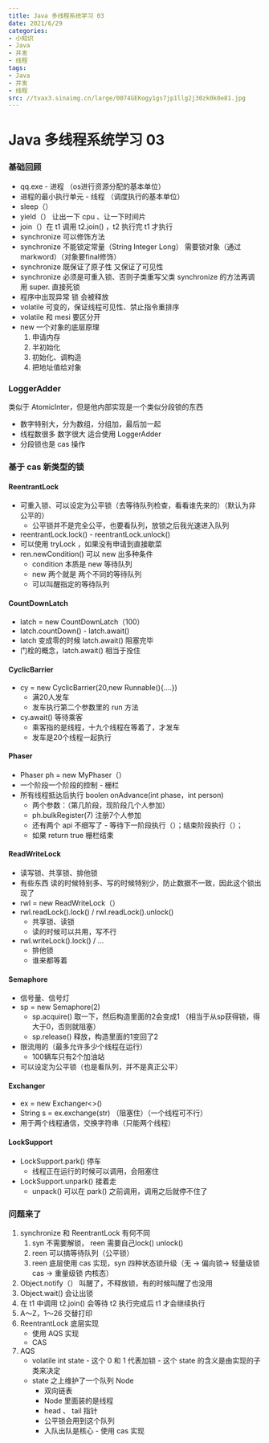 ```yaml
---
title: Java 多线程系统学习 03
date: 2021/6/29
categories:
- 小知识
- Java
- 并发
- 线程
tags:
- Java
- 并发
- 线程
src: //tvax3.sinaimg.cn/large/0074GEKogy1gs7jp1llg2j30zk0k0e81.jpg
---
```


# Java 多线程系统学习 03

### 基础回顾

- qq.exe - 进程 （os进行资源分配的基本单位）
- 进程的最小执行单元 - 线程 （调度执行的基本单位）
- sleep（）
- yield（） 让出一下 cpu 、让一下时间片
- join（）在 t1 调用 t2.join() ，t2 执行完 t1 才执行
- synchronize 可以修饰方法
- synchronize 不能锁定常量（String Integer Long） 需要锁对象（通过 markword）（对象要final修饰）
- synchronize 既保证了原子性 又保证了可见性
- synchronize 必须是可重入锁、否则子类重写父类 synchronize 的方法再调用 super. 直接死锁
- 程序中出现异常 锁 会被释放
- volatile 可变的，保证线程可见性、禁止指令重排序
- volatile 和 mesi 要区分开
- new 一个对象的底层原理
  1. 申请内存
  2. 半初始化
  3. 初始化、调构造
  4. 把地址值给对象

### LoggerAdder

类似于 AtomicInter，但是他内部实现是一个类似分段锁的东西

- 数字特别大，分为数组，分组加，最后加一起
- 线程数很多 数字很大 适合使用 LoggerAdder
- 分段锁也是 cas 操作

### 基于 cas 新类型的锁

#### ReentrantLock

- 可重入锁、可以设定为公平锁（去等待队列检查，看看谁先来的）（默认为非公平的）
  - 公平锁并不是完全公平，也要看队列，放锁之后我光速进入队列
- reentrantLock.lock() - reentrantLock.unlock()
- 可以使用 tryLock ，如果没有申请到直接歇菜
- ren.newCondition() 可以 new 出多种条件
  - condition 本质是 new 等待队列
  - new 两个就是 两个不同的等待队列
  - 可以叫醒指定的等待队列

#### CountDownLatch

- latch = new CountDownLatch（100）
- latch.countDown()  -  latch.await()
- latch 变成零的时候 latch.await() 阻塞完毕
- 门栓的概念，latch.await() 相当于拴住

#### CyclicBarrier

- cy = new CyclicBarrier(20,new Runnable(){....})
  - 满20人发车
  - 发车执行第二个参数里的 run 方法
- cy.await() 等待乘客
  - 乘客指的是线程，十九个线程在等着了，才发车
  - 发车是20个线程一起执行

#### Phaser

- Phaser ph = new MyPhaser（）
- 一个阶段一个阶段的控制 - 栅栏
- 所有线程抵达后执行 boolen onAdvance(int phase，int person) 
  - 两个参数：（第几阶段，现阶段几个人参加）
  - ph.bulkRegister(7) 注册7个人参加
  - 还有两个 api 不细写了 - 等待下一阶段执行（）；结束阶段执行（）；
  - 如果 return true 栅栏结束

#### ReadWriteLock

- 读写锁、共享锁、排他锁
- 有些东西 读的时候特别多、写的时候特别少，防止数据不一致，因此这个锁出现了
- rwl = new ReadWriteLock（）
- rwl.readLock().lock()  /  rwl.readLock().unlock()
  - 共享锁、读锁
  - 读的时候可以共用，写不行
- rwl.writeLock().lock() / ...
  - 排他锁
  - 谁来都等着

#### Semaphore

- 信号量、信号灯
- sp = new Semaphore(2)
  - sp.acquire() 取一下，然后构造里面的2会变成1 （相当于从sp获得锁，得大于0，否则就阻塞）
  - sp.release() 释放，构造里面的1变回了2
- 限流用的（最多允许多少个线程在运行）
  - 100辆车只有2个加油站
- 可以设定为公平锁（也是看队列，并不是真正公平）

#### Exchanger

- ex = new Exchanger<>()
- String s = ex.exchange(str) （阻塞住）（一个线程可不行）
- 用于两个线程通信，交换字符串（只能两个线程）

#### LockSupport

- LockSupport.park() 停车
  - 线程正在运行的时候可以调用，会阻塞住
- LockSupport.unpark() 接着走
  - unpack() 可以在 park() 之前调用，调用之后就停不住了

### 问题来了

1. synchronize 和 ReentrantLock 有何不同
   1. syn 不需要解锁， reen 需要自己lock() unlock()
   2. reen 可以搞等待队列（公平锁）
   3. reen 底层使用 cas 实现，syn 四种状态锁升级（无 -> 偏向锁-> 轻量级锁 cas -> 重量级锁 内核态）
2. Object.notify（） 叫醒了，不释放锁，有的时候叫醒了也没用
3. Object.wait() 会让出锁
4. 在 t1 中调用 t2.join() 会等待 t2 执行完成后 t1 才会继续执行
5. A～Z，1～26 交替打印
6. ReentrantLock 底层实现
   - 使用 AQS 实现
   - CAS
7. AQS 
   - volatile int state - 这个 0 和 1 代表加锁 - 这个 state 的含义是由实现的子类来决定
   - state 之上维护了一个队列 Node
     - 双向链表
     - Node 里面装的是线程
     - head 、 tail 指针
     - 公平锁会用到这个队列
     - 入队出队是核心 - 使用 cas 实现

